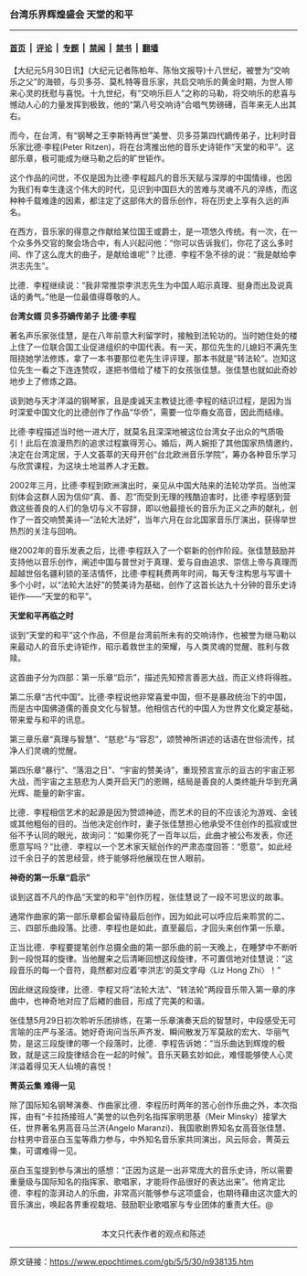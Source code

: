 ### 台湾乐界辉煌盛会  天堂的和平

---

#### [首页](../../../..?n938135) &nbsp;|&nbsp; [评论](../../../../../epoch-comment?n938135) &nbsp;|&nbsp; [专题](../../../../../epoch-special?n938135) &nbsp;|&nbsp; [禁闻](../../../../../epoch-news?n938135) &nbsp;|&nbsp; [禁书](../../../../../books?n938135) &nbsp;|&nbsp; [翻墙](https://github.com/gfw-breaker/nogfw/blob/master/README.md?n938135)


<div class="post_content" id="artbody" itemprop="articleBody">
 <!-- article content begin -->
 <p>
  【大纪元5月30日讯】(大纪元记者陈柏年、陈怡文报导)十八世纪，被誉为“交响乐之父”的海顿，与贝多芬、莫札特等音乐家，共启交响乐的黄金时期，为世人带来心灵的抚慰与喜悦。十九世纪，有“交响乐巨人”之称的马勒，将交响乐的悲喜与憾动人心的力量发挥到极致，他的“第八号交响诗”合唱气势磅礡，百年来无人出其右。
 </p>
 <p>
  而今，在台湾，有“钢琴之王李斯特再世”美誉、贝多芬第四代嫡传弟子，比利时音乐家比德‧李程(Peter Ritzen)，将在台湾推出他的音乐史诗钜作“天堂的和平”。这部乐章，极可能成为继马勒之后的旷世钜作。
 </p>
 <p>
  这个作品的问世，不仅是因为比德‧李程超凡的音乐天赋与深厚的中国情缘，也因为我们有幸生逢这个伟大的时代，见识到中国巨大的苦难与灵魂不凡的淬练，而这种种千载难逢的因素，都注定了这部伟大的音乐创作，将在历史上享有久远的声名。
 </p>
 <p>
  在西方，音乐家的得意之作献给某位国王或爵士，是一项悠久传统。有一次，在一个众多外交官的聚会场合中，有人兴起问他：“你可以告诉我们，你花了这么多时间、作了这么庞大的曲子，是献给谁呢”？比德．李程不急不徐的说：“我是献给李洪志先生”。
 </p>
 <p>
  比德．李程继续说：“我非常推崇李洪志先生为中国人昭示真理、挺身而出及说真话的勇气。”他是一位最值得尊敬的人。
 </p>
 <p>
  <b>
   台湾女婿 贝多芬嫡传弟子 比德‧李程
  </b>
 </p>
 <p>
  著名声乐家张佳慧，是在八年前意大利留学时，接触到法轮功的。当时她住处的楼上住了一位联合国工业促进组织的中国代表。有一天，那位先生的儿媳妇不满先生阻挠她学法修炼，拿了一本书要那位老先生评评理，那本书就是“转法轮”。岂知这位先生一看之下连连赞叹，遂把书借给了楼下的女孩张佳慧。张佳慧也就如此奇妙地步上了修炼之路。
 </p>
 <p>
  谈到她与天才洋溢的钢琴家，且是虔诚天主教徒比德‧李程的结识过程，是因为当时深爱中国文化的比德创作了作品“华侨”，需要一位华裔女高音，因此而结缘。
 </p>
 <p>
  比德‧李程描述当时他一进大厅，就莫名且深深地被这位台湾女子出众的气质吸引！此后在浪漫热烈的追求过程赢得芳心。婚后，两人婉拒了其他国家热情邀约，决定在台湾定居，于人文荟萃的天母开创“台北欧洲音乐学院”，筹办各种音乐学习与欣赏课程，为这块土地滋养人才无数。
 </p>
 <p>
  2002年三月，比德‧李程到欧洲演出时，亲见从中国大陆来的法轮功学员。当他深刻体会这群人因为信仰“真、善、忍”而受到无理的残酷迫害时，比德‧李程感到营救这些善良的人们的急切与义不容辞，即以他最擅长的音乐为正义之声的献礼，创作了一首交响赞美诗—“法轮大法好”，当年六月在台北国家音乐厅演出，获得举世热烈的关注与回响。
 </p>
 <p>
  继2002年的音乐发表之后，比德‧李程跃入了一个崭新的创作阶段。张佳慧鼓励并支持他以音乐创作，阐述中国与普世对于真理、爱与自由追求、崇信上帝与真理而超越世俗名疆利锁的圣洁情怀，比德‧李程耗费两年时间，每天专注构思与写谱十多个小时，以“法轮大法好”的赞美诗为基础，创作了这首长达九十分钟的音乐史诗钜作——“天堂的和平”。
 </p>
 <p>
  <b>
   天堂和平再临之时
  </b>
 </p>
 <p>
  谈到“天堂的和平”这个作品，不但是台湾前所未有的交响诗作，也被誉为继马勒以来最动人的音乐史诗钜作，昭示着救世主的荣耀，与人类灵魂的觉醒、胜利与救赎。
 </p>
 <p>
  这首曲子分为四部：第一乐章“启示”，描述先知预言善恶大战，而正义终将得胜。
 </p>
 <p>
  第二乐章“古代中国”。比德‧李程说他非常喜爱中国，但不是暴政统治下的中国，而是古中国佛道儒的善良文化与智慧。他相信古代的中国人为世界文化奠定基础，带来爱与和平的讯息。
 </p>
 <p>
  第三章乐章“真理与智慧”、“慈悲”与“容忍”，颂赞神所讲述的话语在世俗流传，拭净人们灵魂的觉醒。
 </p>
 <p>
  第四乐章“暴行”、“落泪之日”、“宇宙的赞美诗”，重现预言宣示的亘古的宇宙正邪大战，而宇宙之主慈悲为人类开启天门的恩赐，结局是善良的人类终能升华到充满光辉、能量的新宇宙。
 </p>
 <p>
  比德．李程相信艺术的起源是因为赞颂神迹，而艺术的目的不应该沦为游戏、金钱或其他粗俗的目的。当他决定创作时，妻子张佳慧担心他承受不住创作的孤寂或世俗不予认同的眼光，故询问：“如果你死了一百年以后，此曲才被公布发表，你还愿意写吗？”比德．李程以一个艺术家天赋创作的严肃态度回答：“愿意”。如此经过千余日子的苦思经营，终于能够将他展现在世人眼前。
 </p>
 <p>
  <b>
   神奇的第一乐章“启示”
  </b>
 </p>
 <p>
  谈到这首不凡的作品“天堂的和平”创作历程，张佳慧说了一段不可思议的故事。
 </p>
 <p>
  通常作曲家的第一部乐章都会留待最后创作，因为如此可以呼应后来聆赏的二、三、四部乐曲段落。比德．李程也是如此，直至最后，才回头来创作第一乐章。
 </p>
 <p>
  正当比德．李程要提笔创作总摄全曲的第一部乐曲的前一天晚上，在睡梦中不断听到一段悦耳的旋律。当他醒来之后清晰回想这段旋律，不可置信地对佳慧说：“这段音乐的每一个音符，竟然都对应着‘李洪志’的英文字母〈Liz Hong Zhi〉！”
 </p>
 <p>
  因此继这段旋律，比德．李程又将“法轮大法”、“转法轮”两段音乐带入第一章的序曲中，也神奇地对应了后緖的曲目，形成了完美的和谐。
 </p>
 <p>
  张佳慧5月29日初次聆听乐团排练，在第一乐章演奏天启的智慧时，中段感受无可言喻的庄严与圣洁。她好奇询问当乐声齐发、瞬间散发万军莫敌的宏大、华丽气势，是这三段旋律的哪一个段落时，比德．李程告诉她：“当乐曲达到辉煌的极致，就是这三段旋律结合在一起的时候”。音乐天籁玄妙如此，难怪能够使人心灵洋溢着得见天人仙境的喜悦！
 </p>
 <p>
  <b>
   菁英云集  难得一见
  </b>
 </p>
 <p>
  除了国际知名钢琴演奏、作曲家比德．李程历时两年的苦心创作乐曲之外，本次指挥，由有“卡拉扬接班人”美誉的以色列名指挥家明思基（Meir Minsky）接掌大任，世界著名男高音马兰济(Angelo Maranzi)、我国歌剧界知名女高音张佳慧、台柱男中音巫白玉玺等鼎力参与，中外知名音乐家共同演出，风云际会，菁英云集，可谓难得一见。
 </p>
 <p>
  巫白玉玺提到参与演出的感想：“正因为这是一出非常庞大的音乐史诗，所以需要重量级与国际知名的指挥家、歌唱家，才能将作品很好的表达出来”。他肯定比德．李程的澎湃动人的乐曲，非常高兴能够参与这项盛会，也期待藉由这次盛大的音乐演出，唤起各界重视栽培、鼓励职业歌唱家与专业团体的重责大任。@
  <font color="#ffffff">
   (http://www.dajiyuan.com)
  </font>
  <br/>
  <center>
   <font class="GY16">
    本文只代表作者的观点和陈述
   </font>
  </center>
 </p>
 <!-- article content end -->
 <div id="below_article_ad">
 </div>
</div>


---

原文链接：https://www.epochtimes.com/gb/5/5/30/n938135.htm